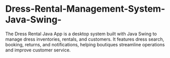 # Dress-Rental-Management-System-Java-Swing-
The Dress Rental Java App is a desktop system built with Java Swing to manage dress inventories, rentals, and customers. It features dress search, booking, returns, and notifications, helping boutiques streamline operations and improve customer service.
